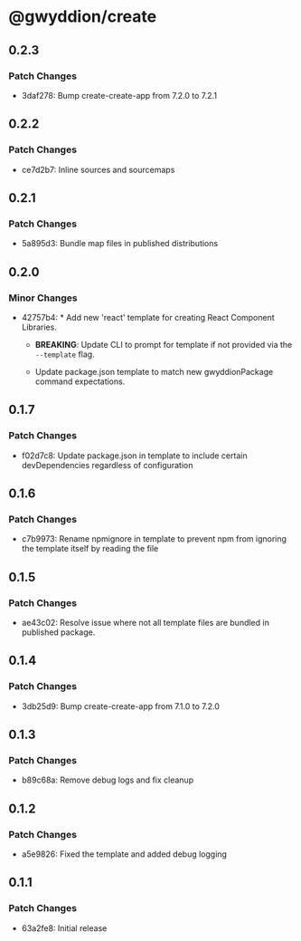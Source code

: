 # @gwyddion/create

## 0.2.3

### Patch Changes

- 3daf278: Bump create-create-app from 7.2.0 to 7.2.1

## 0.2.2

### Patch Changes

- ce7d2b7: Inline sources and sourcemaps

## 0.2.1

### Patch Changes

- 5a895d3: Bundle map files in published distributions

## 0.2.0

### Minor Changes

- 42757b4: \* Add new 'react' template for creating React Component Libraries.

  - **BREAKING**: Update CLI to prompt for template if not provided via the `--template` flag.

  - Update package.json template to match new gwyddionPackage command expectations.

## 0.1.7

### Patch Changes

- f02d7c8: Update package.json in template to include certain devDependencies regardless of configuration

## 0.1.6

### Patch Changes

- c7b9973: Rename npmignore in template to prevent npm from ignoring the template itself by reading the file

## 0.1.5

### Patch Changes

- ae43c02: Resolve issue where not all template files are bundled in published package.

## 0.1.4

### Patch Changes

- 3db25d9: Bump create-create-app from 7.1.0 to 7.2.0

## 0.1.3

### Patch Changes

- b89c68a: Remove debug logs and fix cleanup

## 0.1.2

### Patch Changes

- a5e9826: Fixed the template and added debug logging

## 0.1.1

### Patch Changes

- 63a2fe8: Initial release
